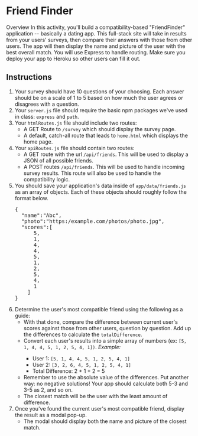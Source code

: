 <h1>Friend Finder</h1>
<p>Overview
In this activity, you'll build a compatibility-based "FriendFinder" application -- basically a dating app. This full-stack site will take in results from your users' surveys, then compare their answers with those from other users. The app will then display the name and picture of the user with the best overall match.
You will use Express to handle routing. Make sure you deploy your app to Heroku so other users can fill it out.</p>

<h2>Instructions</h2>

<ol>

<li>
    Your survey should have 10 questions of your choosing. Each answer should be on a scale of 1 to 5 based on how much the user agrees or disagrees with a question.
</li>

<li>Your <code>server.js</code> file should require the basic npm packages we've used in class: <code>express</code> and <code>path</code>.</li>

<li>Your <code>htmlRoutes.js</code> file should include two routes:

<ul>
    <li>A GET Route to <code>/survey</code> which should display the survey page.</li>
    <li>A default, catch-all route that leads to <code>home.html</code> which displays the home page.</li>
</ul>

<li>Your <code>apiRoutes.js</code> file should contain two routes:
    <ul>
    <li>A GET route with the url <code>/api/friends</code>. This will be used to display a JSON of all possible friends.</li>
    <li>A POST routes <code>/api/friends</code>. This will be used to handle incoming survey results. This route will also be used to handle the compatibility logic.</li>
    </ul>
</li>

<li>You should save your application's data inside of <code>app/data/friends.js</code> as an array of objects. Each of these objects should roughly follow the format below.</li>
<pre>
{
  "name":"Abc",
  "photo":"https:/example.com/photos/photo.jpg",
  "scores":[
      5,
      1,
      4,
      4,
      5,
      1,
      2,
      5,
      4,
      1
    ]
}
</pre>

<li>
    Determine the user's most compatible friend using the following as a guide:
<ul>
    <li>
        With that done, compare the difference between current user's scores against those from other users, question by question. Add up the differences to calculate the <code>totalDifference</code>.
    </li>
    <li>
        Convert each user's results into a simple array of numbers (ex: <code>[5, 1, 4, 4, 5, 1, 2, 5, 4, 1])</code>.
        <em>Example:</em>
    </li>
        <ul>
            <li>User 1: <code>[5, 1, 4, 4, 5, 1, 2, 5, 4, 1]</code></li>
            <li>User 2: <code>[3, 2, 6, 4, 5, 1, 2, 5, 4, 1]</code></li>
            <li>Total Difference: 2 + 1 + 2 = 5</li>
        </ul>  
    <li>Remember to use the absolute value of the differences. Put another way: no negative solutions! Your app should calculate both 5-3 and 3-5 as 2, and so on.</li>
    <li>The closest match will be the user with the least amount of difference.</li>   
</li>
</ul>

<li>
    Once you've found the current user's most compatible friend, display the result as a modal pop-up.
    <ul>
        <li>The modal should display both the name and picture of the closest match.</li>
    </ul>
</li>
</ol>
